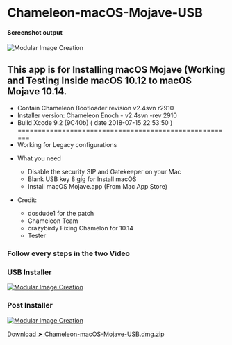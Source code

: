 # Chameleon-macOS-Mojave-USB
#### Screenshot output
![Modular Image Creation](https://i25.servimg.com/u/f25/18/50/18/69/captu240.png)

## This app is for Installing macOS Mojave (Working and Testing Inside macOS 10.12 to macOS Mojave 10.14.

  - Contain Chameleon Bootloader revision v2.4svn r2910
  - Installer version: Chameleon Enoch - v2.4svn -rev 2910
  - Build Xcode  9.2 (9C40b) ( date 2018-07-15 22:53:50 ) 
  ======================================================
  - Working for Legacy configurations

* What you need

   - Disable the security SIP and Gatekeeper on your Mac
   - Blank USB key 8 gig for Install macOS
   - Install macOS Mojave.app (From Mac App Store)
 
* Credit: 
   - dosdude1 for the patch
   - Chameleon Team
   - crazybirdy Fixing Chamelon for 10.14
   - Tester

### Follow every steps in the two Video

### USB Installer
                           
[![Modular Image Creation](https://i25.servimg.com/u/f25/18/50/18/69/macosm10.png)](https://youtu.be/dG5HG60EzT0)

### Post Installer

[![Modular Image Creation](https://i25.servimg.com/u/f25/18/50/18/69/macosm10.png)](https://youtu.be/FSF5oO4VDUA)


[Download ➤ Chameleon-macOS-Mojave-USB.dmg.zip](https://github.com/chris1111/Chameleon-macOS-Mojave-USB/releases/tag/V1)
